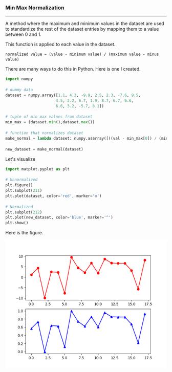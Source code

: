 ### Min Max Normalization
---

A method where the maximum and minimum values in the dataset are used to standardize
the rest of the dataset entries by mapping them to a value between 0 and 1. 

This function is applied to each value in the dataset. <br/> 

```shell
normalized value = (value - minimum value) / (maximum value - minus value)
```

There are many ways to do this in Python. Here is one I created. <br/>

```python
import numpy

# dummy data
dataset = numpy.array([1.1, 4.3, -9.9, 2.5, 2.3, -7.6, 9.5,
                      4.5, 2.2, 6.7, 1.9, 8.7, 6.7, 6.6, 
                      6.6, 3.2, -5.7, 8.1])
   
# tuple of min max values from dataset
min_max = (dataset.min(),dataset.max())

# function that normalizes dataset
make_normal = lambda dataset: numpy.asarray([((val - min_max[0]) / (min_max[1] - min_max[0])) for val in dataset])

new_dataset = make_normal(dataset)
```

Let's visualize <br/>

```python
import matplot.pyplot as plt

# Unnormalized
plt.figure()
plt.subplot(211)
plt.plot(dataset, color='red', marker='o')

# Normalized
plt.subplot(212)
plt.plot(new_dataset, color='blue', marker='^')
plt.show()
```

Here is the figure. <br/>

<img src="https://github.com/machine-intelligence-oberlin/Concept-Snippets/blob/master/images/min_max_normalization.png" width="600" height="400" align="center" />
